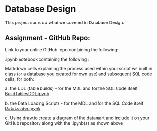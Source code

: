 # Database Design
This project sums up what we covered in Database Design.

## Assignment - GitHub Repo:

Link to your online GitHub repo containing the following:

.ipynb notebook containing the following :

Markdown cells explaining the process used within your script we built in class (or a database you created for own use) and subsequent SQL code cells, for both:

a.  the DDL (table builds) -  for the MDL and  for the SQL Code itself  
    [BuildTablesDDL.ipynb](https://github.com/ekysss/DatabaseDesign/blob/1f6f3eeb4a6fbafbd72406c0d5076d5e3d0f419b/BuildTablesDDL.ipynb)

b. the Data Loading Scripts -  for the MDL and for the SQL Code itself  [DataLoader.ipynb](https://github.com/ekysss/DatabaseDesign/blob/27774d56767f6a4ac73a885f3f536a59b75e4dd3/DataLoader.ipynb)

c. Using draw.io create a diagram of the datamart and include it on your GitHub repository along with the .ipynb(s) as shown above
